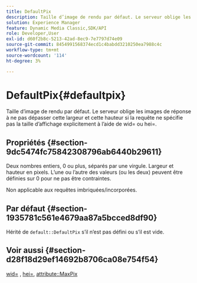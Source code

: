 ```yaml
---
title: DefaultPix
description: Taille d’image de rendu par défaut. Le serveur oblige les images de réponse à ne pas dépasser cette largeur et cette hauteur si la requête ne spécifie pas la taille d’affichage explicitement à l’aide de wid= ou hei=.
solution: Experience Manager
feature: Dynamic Media Classic,SDK/API
role: Developer,User
exl-id: d60f2b8c-5213-42ad-8ec9-7e7797d74e09
source-git-commit: 8454991568374ecd1c4babdd3210250ea7988c4c
workflow-type: tm+mt
source-wordcount: '114'
ht-degree: 3%

---
```


# DefaultPix{#defaultpix}

Taille d’image de rendu par défaut. Le serveur oblige les images de réponse à ne pas dépasser cette largeur et cette hauteur si la requête ne spécifie pas la taille d’affichage explicitement à l’aide de wid= ou hei=.

## Propriétés {#section-9dc5474fc75842308796ab6440b29611}

Deux nombres entiers, 0 ou plus, séparés par une virgule. Largeur et hauteur en pixels. L’une ou l’autre des valeurs (ou les deux) peuvent être définies sur 0 pour ne pas être contraintes.

Non applicable aux requêtes imbriquées/incorporées.

## Par défaut {#section-1935781c561e4679aa87a5bcced8df90}

Hérité de `default::DefaultPix` s’il n’est pas défini ou s’il est vide.

## Voir aussi {#section-d28f18d29ef14692b8706ca08e754f54}

[wid=](../../../../../ir-api/http-protocol/image-rendering-api-ref/c-ir-http-protocol-ref/c-ir-http-protocol-command-reference/r-ir-wid.md#reference-b7e691b0624941168c94b2749ae233ec) , [hei=](../../../../../ir-api/http-protocol/image-rendering-api-ref/c-ir-http-protocol-ref/c-ir-http-protocol-command-reference/r-ir-hei.md#reference-1c08f60365a94417a39867c09cac5478), [attribute::MaxPix](../../../../../ir-api/material-cat/image-rendering-api-ref/c-ir-material-catalog/c-ir-attributes-reference/r-ir-maxpix.md#reference-569f186bbc2840a6bd3cffa8ff3e7657)
